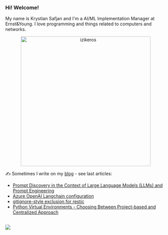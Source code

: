 ### Hi! Welcome!

<!-- INTRO -->
<p>My name is Krystian Safjan and I'm a AI/ML Implementation Manager at Ernst&Young. I love programming and things related to computers and networks.</p>

<!-- TECHNOLOGIES AND STATS -->
<center>
<!-- <p><img align="left" src="https://github-readme-stats.vercel.app/api/top-langs?username=izikeros&show_icons=true&locale=en&layout=compact" alt="izikeros" /></p> -->

<p>&nbsp;<img align="center" src="https://github-readme-stats.vercel.app/api?username=izikeros&count_private=true&show_icons=true" alt="izikeros" width="410" /></p>
</center>

<!-- MY WRITINGS -->
✍️ Sometimes I write on my [blog](http://safjan.com) - see last articles:
<!-- BLOG-POST-LIST:START -->
- [Prompt Discovery in the Context of Large Language Models &lpar;LLMs&rpar; and Prompt Engineering](https://www.safjan.com/prompt_discivery-large-language-models-llms-prompt-engineering/)
- [Azure OpenAI Langchain configuration](https://www.safjan.com/azure-openai-langchain-configuration/)
- [gitignore-style exclusion for restic](https://www.safjan.com/gitignore-style-exclusion-for-restic/)
- [Python Virtual Environments - Choosing Between Project-based and Centralized Approach](https://www.safjan.com/python-virtual-environments-choosing-between-project-based-and-centralized-approach/)
<!-- BLOG-POST-LIST:END -->

<!-- TROPHY -->
<br />
<img src="https://github-profile-trophy.vercel.app/?username=izikeros&theme=nord&no-frame=true&margin-w=10&column=7" />
